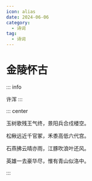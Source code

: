 ```yaml
---
icon: alias
date: 2024-06-06
category:
  - 诗词
tag:
  - 诗词
---
```


# 金陵怀古


<!-- more -->

::: info

许浑
:::


::: center 

玉树歌残王气终，景阳兵合戍楼空。

松楸远近千官冢，禾黍高低六代宫。

石燕拂云晴亦雨，江豚吹浪叶还风。

英雄一去豪华尽，惟有青山似洛中。

:::